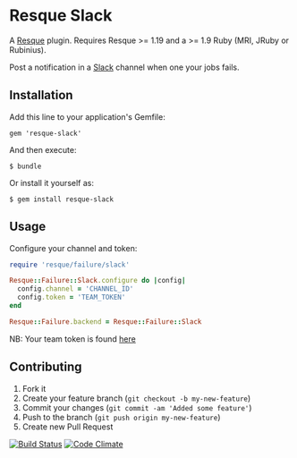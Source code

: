Resque Slack
============

A [Resque][rq] plugin. Requires Resque >= 1.19 and a >= 1.9 Ruby (MRI, JRuby or Rubinius).

Post a notification in a [Slack][slack] channel when one your jobs fails.

## Installation

Add this line to your application's Gemfile:

    gem 'resque-slack'

And then execute:

    $ bundle

Or install it yourself as:

    $ gem install resque-slack

## Usage

Configure your channel and token:
```ruby
require 'resque/failure/slack'

Resque::Failure::Slack.configure do |config|
  config.channel = 'CHANNEL_ID'
  config.token = 'TEAM_TOKEN'
end

Resque::Failure.backend = Resque::Failure::Slack

```
NB: Your team token is found [here](https://api.slack.com/#auth)

## Contributing

1. Fork it
2. Create your feature branch (`git checkout -b my-new-feature`)
3. Commit your changes (`git commit -am 'Added some feature'`)
4. Push to the branch (`git push origin my-new-feature`)
5. Create new Pull Request

[rq]: http://github.com/julienXX/resque
[slack]: http://slack.com

[![Build Status](https://travis-ci.org/julienXX/resque-slack.png)](https://travis-ci.org/julienXX/resque-slack) [![Code Climate](https://codeclimate.com/github/julienXX/resque-slack.png)](https://codeclimate.com/github/julienXX/resque-slack)
